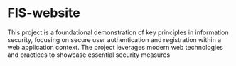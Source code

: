 # FIS-website
This project is a foundational demonstration of key principles in information security, focusing on secure user authentication and registration within a web application context. The project leverages modern web technologies and practices to showcase essential security measures
